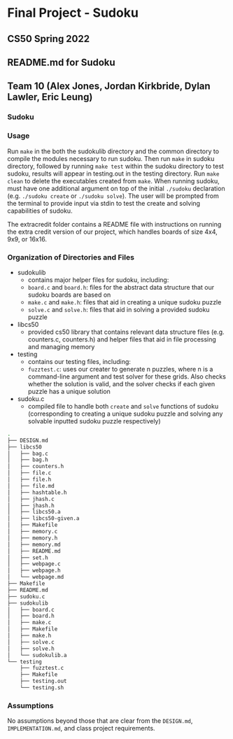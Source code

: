 # Final Project - Sudoku
## CS50 Spring 2022

## README.md for Sudoku
## Team 10 (Alex Jones, Jordan Kirkbride, Dylan Lawler, Eric Leung)

### Sudoku

### Usage
Run `make` in the both the sudokulib directory and the common directory to compile the
modules necessary to run sudoku. Then run `make` in sudoku directory, followed by running 
`make test` within the sudoku directory to test sudoku, results will appear in testing.out in the testing directory. Run `make clean` to delete the 
executables created from `make`. When running sudoku, must have one additional argument on top of the initial `./sudoku` declaration (e.g. `./sudoku create` or `./sudoku solve`).
The user will be prompted from the terminal to provide input via stdin to test the create and solving capabilities of sudoku.

The extracredit folder contains a README file with instructions on running the extra credit version of our project, which handles boards of size 4x4, 9x9, or 16x16.

### Organization of Directories and Files
* sudokulib
    - contains major helper files for sudoku, including:
    - `board.c` and `board.h`: files for the abstract data structure that our sudoku boards are based on
    - `make.c` and `make.h`: files that aid in creating a unique sudoku puzzle
    - `solve.c` and `solve.h`: files that aid in solving a provided sudoku puzzle
* libcs50
    - provided cs50 library that contains relevant data structure files (e.g. counters.c, counters.h) and helper 
    files that aid in file processing and managing memory
* testing
    - contains our testing files, including:
    - `fuzztest.c`: uses our creater to generate n puzzles, where n is a command-line argument and test solver for these grids. Also checks whether the solution is valid, and the solver checks if each given puzzle has a unique solution
* sudoku.c
    - compiled file to handle both `create` and `solve` functions of sudoku (corresponding to creating a unique sudoku puzzle and solving any solvable inputted sudoku puzzle respectively)

```bash
.
├── DESIGN.md
├── libcs50
│   ├── bag.c
│   ├── bag.h
│   ├── counters.h
│   ├── file.c
│   ├── file.h
│   ├── file.md
│   ├── hashtable.h
│   ├── jhash.c
│   ├── jhash.h
│   ├── libcs50.a
│   ├── libcs50-given.a
│   ├── Makefile
│   ├── memory.c
│   ├── memory.h
│   ├── memory.md
│   ├── README.md
│   ├── set.h
│   ├── webpage.c
│   ├── webpage.h
│   └── webpage.md
├── Makefile
├── README.md
├── sudoku.c
├── sudokulib
│   ├── board.c
│   ├── board.h
│   ├── make.c
│   ├── Makefile
│   ├── make.h
│   ├── solve.c
│   ├── solve.h
│   └── sudokulib.a
└── testing
    ├── fuzztest.c
    ├── Makefile
    ├── testing.out
    └── testing.sh
```

### Assumptions
No assumptions beyond those that are clear from the `DESIGN.md`, `IMPLEMENTATION.md`, and class project requirements. 

